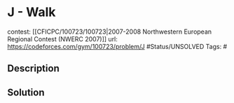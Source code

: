 # J - Walk

contest: [[CFICPC/100723/100723|2007-2008 Northwestern European Regional Contest (NWERC 2007)]]
url: https://codeforces.com/gym/100723/problem/J
#Status/UNSOLVED
Tags: #

## Description

## Solution

